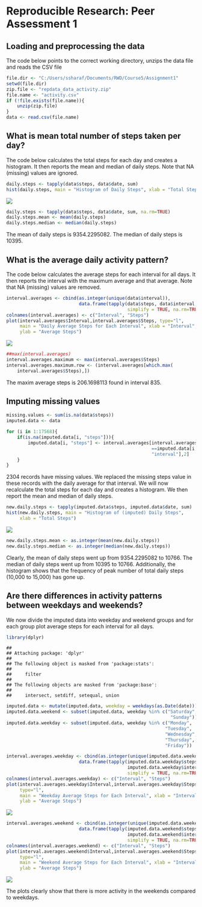 # Reproducible Research: Peer Assessment 1


## Loading and preprocessing the data

The code below points to the correct working directory, unzips the data file
and reads the CSV file


```r
file.dir <- "C:/Users/ssharaf/Documents/RWD/Course5/Assignment1"
setwd(file.dir)
zip.file <- "repdata_data_activity.zip"
file.name <- "activity.csv"
if (!file.exists(file.name)){
    unzip(zip.file)
}
data <- read.csv(file.name)
```


## What is mean total number of steps taken per day?

The code below calculates the total steps for each day and creates a histogram.
It then reports the mean and median of daily steps.
Note that NA (missing) values are ignored.


```r
daily.steps <- tapply(data$steps, data$date, sum)
hist(daily.steps, main = "Histogram of Daily Steps", xlab = "Total Steps")
```

![](PA1_template_files/figure-html/unnamed-chunk-2-1.png) 

```r
daily.steps <- tapply(data$steps, data$date, sum, na.rm=TRUE)
daily.steps.mean <- mean(daily.steps)
daily.steps.median <- median(daily.steps)
```

The mean of daily steps is 9354.2295082.
The median of daily steps is 10395.

## What is the average daily activity pattern?
The code below calculates the average steps for each interval for all days.
It then reports the interval with the maximum average and that average.
Note that NA (missing) values are removed.


```r
interval.averages <- cbind(as.integer(unique(data$interval)), 
                           data.frame(tapply(data$steps, data$interval, mean, 
                                             simplify = TRUE, na.rm=TRUE)))
colnames(interval.averages) <- c("Interval", "Steps")
plot(interval.averages$Interval,interval.averages$Steps, type="l", 
     main = "Daily Average Steps for Each Interval", xlab = "Interval", 
     ylab = "Average Steps")
```

![](PA1_template_files/figure-html/unnamed-chunk-3-1.png) 

```r
##max(interval.averages)
interval.averages.maximum <- max(interval.averages$Steps)
interval.averages.maximum.row <- (interval.averages[which.max(
    interval.averages$Steps),])
```

The maxim average steps is 206.1698113 found in 
interval 835.

## Imputing missing values


```r
missing.values <- sum(is.na(data$steps))
imputed.data <- data

for (i in 1:17568){
    if(is.na(imputed.data[i, "steps"])){
        imputed.data[i, "steps"] <- interval.averages[interval.averages$Interval
                                                      ==imputed.data[i,
                                                      "interval"],2]
    }
}
```

2304 records have missing values. 
We replaced the missing steps value in these records with the daily average 
for that interval.
We will now recalculate the total steps for each day and creates a histogram.
We then report the mean and median of daily steps.


```r
new.daily.steps <- tapply(imputed.data$steps, imputed.data$date, sum)
hist(new.daily.steps, main = "Histogram of (imputed) Daily Steps", 
     xlab = "Total Steps")
```

![](PA1_template_files/figure-html/unnamed-chunk-5-1.png) 

```r
new.daily.steps.mean <- as.integer(mean(new.daily.steps))
new.daily.steps.median <- as.integer(median(new.daily.steps))
```

Clearly, the mean of daily steps went up from 9354.2295082 
to 10766.
The median of daily steps went up from 10395 to 
10766.
Additionally, the histogram shows that the frequency of peak number of total 
daily steps (10,000 to 15,000) has gone up.

## Are there differences in activity patterns between weekdays and weekends?

We now divide the imputed data into weekday and weekend groups and for each 
group plot average steps for each interval for all days.


```r
library(dplyr)
```

```
## 
## Attaching package: 'dplyr'
## 
## The following object is masked from 'package:stats':
## 
##     filter
## 
## The following objects are masked from 'package:base':
## 
##     intersect, setdiff, setequal, union
```

```r
imputed.data <- mutate(imputed.data, weekday = weekdays(as.Date(date)))
imputed.data.weekend <- subset(imputed.data, weekday %in% c("Saturday", 
                                                             "Sunday"))
imputed.data.weekday <- subset(imputed.data, weekday %in% c("Monday", 
                                                           "Tuesday",
                                                           "Wednesday",
                                                           "Thursday",
                                                           "Friday"))

interval.averages.weekday <- cbind(as.integer(unique(imputed.data.weekday$interval)), 
                           data.frame(tapply(imputed.data.weekday$steps, 
                                             imputed.data.weekday$interval, mean, 
                                             simplify = TRUE, na.rm=TRUE)))
colnames(interval.averages.weekday) <- c("Interval", "Steps")
plot(interval.averages.weekday$Interval,interval.averages.weekday$Steps, 
     type="l", 
     main = "Weekday Average Steps for Each Interval", xlab = "Interval", 
     ylab = "Average Steps")
```

![](PA1_template_files/figure-html/unnamed-chunk-6-1.png) 

```r
interval.averages.weekend <- cbind(as.integer(unique(imputed.data.weekend$interval)), 
                           data.frame(tapply(imputed.data.weekend$steps, 
                                             imputed.data.weekend$interval, mean, 
                                             simplify = TRUE, na.rm=TRUE)))
colnames(interval.averages.weekend) <- c("Interval", "Steps")
plot(interval.averages.weekend$Interval,interval.averages.weekend$Steps, 
     type="l", 
     main = "Weekend Average Steps for Each Interval", xlab = "Interval", 
     ylab = "Average Steps")
```

![](PA1_template_files/figure-html/unnamed-chunk-6-2.png) 

The plots clearly show that there is more activity in the weekends compared to 
weekdays.
